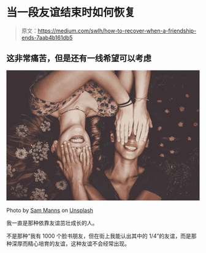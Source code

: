 # 当一段友谊结束时如何恢复

> 原文：<https://medium.com/swlh/how-to-recover-when-a-friendship-ends-7aab4b161db5>

## 这非常痛苦，但是还有一线希望可以考虑

![](img/3afd0a125baf700b5500815e03c84fdd.png)

Photo by [Sam Manns](https://unsplash.com/@sammanns94?utm_source=medium&utm_medium=referral) on [Unsplash](https://unsplash.com?utm_source=medium&utm_medium=referral)

我一直是那种依靠友谊茁壮成长的人。

不是那种“我有 1000 个脸书朋友，但在街上我能认出其中的 1/4”的友谊，而是那种深厚而精心培育的友谊，这种友谊不会经常出现。